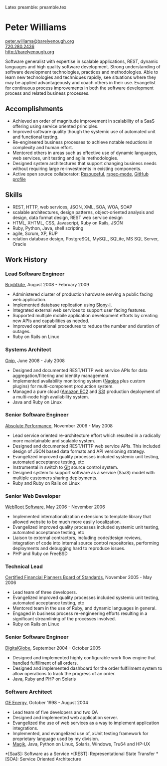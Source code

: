 Latex preamble: preamble.tex

Peter Williams
==============

[peter.williams@barelyenough.org](mailto:peter.williams@barelyenough.org)  
[720.280.2436](tel:+1.720.280.2436)  
<http://barelyenough.org>

Software generalist with expertise in scalable applications, REST,
dynamic languages and high quality software development.  Strong
understanding of software development technologies, practices and
methodologies.  Able to learn new technologies and techniques rapidly,
see situations where they may be applied advantageously and coach
others in their use.  Evangelist for continuous process improvements
in both the software development process and related business
processes.

Accomplishments
---------------

 * Achieved an order of magnitude improvement in scalability of a SaaS
   offering using service oriented principles.
 * Improved software quality though the systemic use of automated unit
   and functional testing.
 * Re-engineered business processes to achieve notable reductions in
   complexity and human effort.
 * Mentored others in areas such as effective use of dynamic
   languages, web services, unit testing and agile methodologies.
 * Designed system architectures that support changing business needs
   without requiring large re-investments in existing components.
 * Active open source collaborator: [Resouceful](http://github.com/paul/resourceful/tree/master),
   [rspec-mode](http://pezra.barelyenough.org/projects/rspec-mode), [GitHub profile](http://github.com/pezra)


Skills
-------

 * REST, HTTP, web services, JSON, XML, SOA, WOA, SOAP
 * scalable architectures, design patterns, object-oriented analysis
   and design, data format design, REST web service design
 * HTML, XHTML, CSS, Javascript, Ruby on Rails, JSON
 * Ruby, Python, Java, shell scripting
 * agile, Scrum, XP, RUP
 * relation database design, PostgreSQL, MySQL, SQLite, MS SQL Server,
   Oracle


Work History
------------

### Lead Software Engineer
[Brightkite](http://brightkite.com), August 2008 - February 2009

 * Administered cluster of production hardware serving a public facing
   web application.
 * Implemented database replication using [Slony-I](http://slony.info/).
 * Integrated external web services to support user facing features.
 * Supported multiple mobile application development efforts by
   creating new APIs and capabilities as needed.
 * Improved operational procedures to reduce the number and duration of
   outages.
 * Ruby on Rails on Linux

### Systems Architect
[Gnip](http://gnipcentral.com), June 2008 - July 2008

 * Designed and documented REST/HTTP web service APIs for data
   aggregation/filtering and identity management.
 * Implemented availability monitoring system
   ([Nagios](http://www.nagios.org/) plus custom plugins) for
   multi-component production system.
 * Managed a pure cloud ([Amazon EC2](http://www.amazon.com/gp/browse.html?node=201590011) and
   [S3](http://www.amazon.com/gp/browse.html?node=16427261)) production
   deployment of a multi-node high availability system.
 * Java and Ruby on Linux

### Senior Software Engineer  
[Absolute Performance](http://www.absolute-performance.com/), November 2006 - May 2008

 * Lead service oriented re-architecture effort which resulted in a
   radically more maintainable and scalable system.
 * Designed and documented REST/HTTP web service APIs.  This included
   design of JSON based data formats and API versioning strategy.
 * Evangelized improved quality processes included systemic unit
   testing, automated acceptance testing, etc
 * Instrumental in switch to [Git](http://git.or.cz/) source control
   system.
 * Designed system to support software as a service (SaaS) model with
   multiple customers sharing deployments.  
 * Ruby and Ruby on Rails on Linux

### Senior Web Developer  
[WebRoot Software](http://webroot.com), May 2006  - November 2006

 * Implemented internationalization extensions to template library
   that allowed website to be much more easily localization.
 * Evangelized improved quality processes included systemic unit
   testing, automated acceptance testing, etc
 * Liaison to external contractors, including code/design reviews,
   integration of code into internal source control repositories,
   performing deployments and debugging hard to reproduce issues.
 * PHP and Ruby on FreeBSD

### Technical Lead  
[Certified Financial Planners Board of Standards](http://www.cfp.net/), November 2005 - May 2006

 * Lead team of three developers.
 * Evangelized improved quality processes included systemic unit
   testing, automated acceptance testing, etc
 * Mentored team in the use of Ruby, and dynamic languages in general.
 * Engaged in business process re-engineering efforts resulting in a
   significant streamlining of the processes involved.
 * Ruby on Rails on Linux

### Senior Software Engineer  
[DigitalGlobe](http://digitalglobe.com/), September 2004 - October 2005

 * Designed and implemented highly configurable work flow engine that
   handled fulfillment of all orders.
 * Designed and implemented dashboard for the order fulfillment system
   to allow operations to track the progress of an order.
 * Java, Ruby and PHP on Solaris

### Software Architect  
[GE Energy](http://www.gepower.com/), October 1998 - August 2004

 * Lead team of five developers and two QA
 * Designed and implemented web application server.
 * Evangelized the use of web services as a way to implement
   application integrations.
 * Implemented, and evangelized use of, xUnit testing framework for
   proprietary language used by my division.
 * [Magik][], Java, Python on Linux, Solaris, Windows, Tru64 and HP-UX

*[SaaS]: Software as a Service
*[REST]: Representational State Transfer
*[SOA]: Service Oriented Architecture

[Magik]: http://en.wikipedia.org/wiki/Magik_(programming_language)

